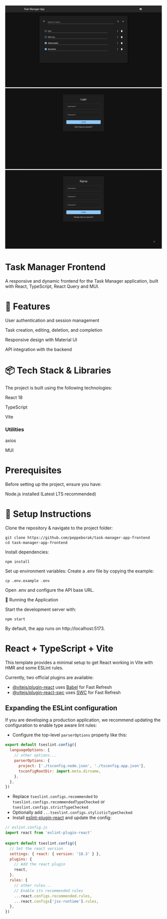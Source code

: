 ![alt text](dashboard-page.png)
![alt text](login-page.png)
![alt text](signup-page.png)

# Task Manager Frontend

A responsive and dynamic frontend for the Task Manager application, built with React, TypeScript, React Query and MUI.

# 📌 Features

User authentication and session management

Task creation, editing, deletion, and completion

Responsive design with Material UI

API integration with the backend

# 📦 Tech Stack & Libraries
The project is built using the following technologies:

React 18 

TypeScript 

Vite 

### Utilities
axios

MUI


# Prerequisites
Before setting up the project, ensure you have:

Node.js installed (Latest LTS recommended)

# 🚀 Setup Instructions
Clone the repository & navigate to the project folder:

```
git clone https://github.com/peppeborak/task-manager-app-frontend
cd task-manager-app-frontend
```

Install dependencies:

```
npm install
```

Set up environment variables:
Create a .env file by copying the example:

```
cp .env.example .env
```

Open .env and configure the API base URL.

🏃 Running the Application

Start the development server with:

```
npm start
````

By default, the app runs on http://localhost:5173.







# React + TypeScript + Vite

This template provides a minimal setup to get React working in Vite with HMR and some ESLint rules.

Currently, two official plugins are available:

- [@vitejs/plugin-react](https://github.com/vitejs/vite-plugin-react/blob/main/packages/plugin-react/README.md) uses [Babel](https://babeljs.io/) for Fast Refresh
- [@vitejs/plugin-react-swc](https://github.com/vitejs/vite-plugin-react-swc) uses [SWC](https://swc.rs/) for Fast Refresh

## Expanding the ESLint configuration

If you are developing a production application, we recommend updating the configuration to enable type aware lint rules:

- Configure the top-level `parserOptions` property like this:

```js
export default tseslint.config({
  languageOptions: {
    // other options...
    parserOptions: {
      project: ['./tsconfig.node.json', './tsconfig.app.json'],
      tsconfigRootDir: import.meta.dirname,
    },
  },
})
```

- Replace `tseslint.configs.recommended` to `tseslint.configs.recommendedTypeChecked` or `tseslint.configs.strictTypeChecked`
- Optionally add `...tseslint.configs.stylisticTypeChecked`
- Install [eslint-plugin-react](https://github.com/jsx-eslint/eslint-plugin-react) and update the config:

```js
// eslint.config.js
import react from 'eslint-plugin-react'

export default tseslint.config({
  // Set the react version
  settings: { react: { version: '18.3' } },
  plugins: {
    // Add the react plugin
    react,
  },
  rules: {
    // other rules...
    // Enable its recommended rules
    ...react.configs.recommended.rules,
    ...react.configs['jsx-runtime'].rules,
  },
})
```
